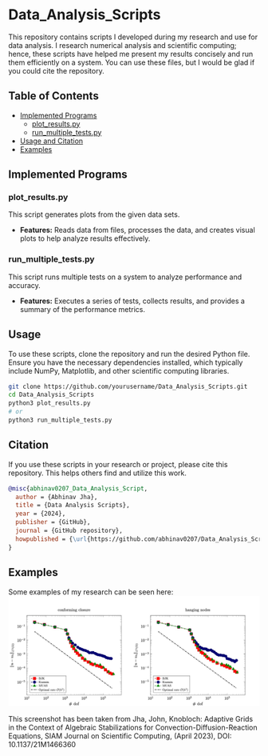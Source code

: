 # Data_Analysis_Scripts

This repository contains scripts I developed during my research and use for data analysis. I research numerical analysis and scientific computing; hence, these scripts have helped me present my results concisely and run them efficiently on a system. You can use these files, but I would be glad if you could cite the repository.

## Table of Contents

- [Implemented Programs](#implemented-programs)
  - [plot_results.py](#plot_resultspy)
  - [run_multiple_tests.py](#run_multiple_testspy)
- [Usage and Citation](#usage-and-citation)
- [Examples](#examples)

## Implemented Programs

### plot_results.py

This script generates plots from the given data sets.

- **Features:** Reads data from files, processes the data, and creates visual plots to help analyze results effectively.

### run_multiple_tests.py

This script runs multiple tests on a system to analyze performance and accuracy.

- **Features:** Executes a series of tests, collects results, and provides a summary of the performance metrics.

## Usage

To use these scripts, clone the repository and run the desired Python file. Ensure you have the necessary dependencies installed, which typically include NumPy, Matplotlib, and other scientific computing libraries.

```sh
git clone https://github.com/yourusername/Data_Analysis_Scripts.git
cd Data_Analysis_Scripts
python3 plot_results.py
# or
python3 run_multiple_tests.py
```

## Citation

If you use these scripts in your research or project, please cite this repository. This helps others find and utilize this work.

```bibtex
@misc{abhinav0207_Data_Analysis_Script,
  author = {Abhinav Jha},
  title = {Data Analysis Scripts},
  year = {2024},
  publisher = {GitHub},
  journal = {GitHub repository},
  howpublished = {\url{https://github.com/abhinav0207/Data_Analysis_Scripts}},
}
```

## Examples

Some examples of my research can be seen here:
![Screenshot](example.jpeg)

This screenshot has been taken from
Jha, John, Knobloch: Adaptive Grids in the Context of Algebraic Stabilizations for Convection-Diffusion-Reaction Equations, SIAM Journal on Scientific Computing, (April 2023), DOI: 10.1137/21M1466360
